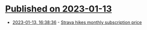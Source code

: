 # [Published on 2023-01-13](index.md)

* [2023-01-13, 16:38:36](https://news.ycombinator.com/item?id=34370192) - [Strava hikes monthly subscription price](https://www.bikeradar.com/news/strava-hikes-monthly-subscription-cost-by-more-than-25-per-cent/)
